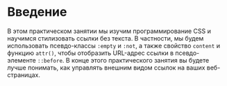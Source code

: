 # Введение

В этом практическом занятии мы изучим программирование CSS и научимся стилизовать ссылки без текста. В частности, мы будем использовать псевдо-классы `:empty` и `:not`, а также свойство `content` и функцию `attr()`, чтобы отобразить URL-адрес ссылки в псевдо-элементе `::before`. В конце этого практического занятия вы будете лучше понимать, как управлять внешним видом ссылок на ваших веб-страницах.
